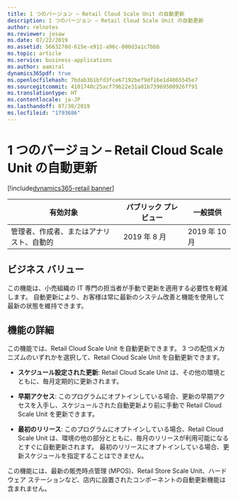 ```yaml
---
title: 1 つのバージョン – Retail Cloud Scale Unit の自動更新
description: 1 つのバージョン – Retail Cloud Scale Unit の自動更新
author: relnotes
ms.reviewer: josaw
ms.date: 07/22/2019
ms.assetid: 5663278d-615e-e911-a96c-000d3a1c7bbb
ms.topic: article
ms.service: business-applications
ms.author: aamiral
dynamics365pdf: true
ms.openlocfilehash: 7bdab3b1bfd3fce67192bef9df16e1d4065545e7
ms.sourcegitcommit: 4101748c25acf79b22e31a01b73969500926ff91
ms.translationtype: HT
ms.contentlocale: ja-JP
ms.lasthandoff: 07/30/2019
ms.locfileid: "1793686"
---
```

# <a name="one-version--auto-update-for-retail-cloud-scale-unit"></a>1 つのバージョン – Retail Cloud Scale Unit の自動更新
[!include[dynamics365-retail banner](../includes/dynamics365-retail.md)]

| 有効対象    |  パブリック プレビュー | 一般提供 | 
| ---------- | ---------- |---------- |
|管理者、作成者、またはアナリスト、自動的|2019 年 8 月| 2019 年 10 月|


## <a name="business-value"></a>ビジネス バリュー
<!-- bv start -->
この機能は、小売組織の IT 専門の担当者が手動で更新を適用する必要性を軽減します。 自動更新により、お客様は常に最新のシステム改善と機能を使用して最新の状態を維持できます。
<!-- bv end -->



## <a name="feature-details"></a>機能の詳細
<!--feature detail start -->
この機能では、Retail Cloud Scale Unit を自動更新できます。 3 つの配信メカニズムのいずれかを選択して、Retail Cloud Scale Unit を自動更新できます。 

- **スケジュール設定された更新**: Retail Cloud Scale Unit は、その他の環境とともに、毎月定期的に更新されます。 

- **早期アクセス**: このプログラムにオプトインしている場合、更新の早期アクセスを入手し、スケジュールされた自動更新より前に手動で Retail Cloud Scale Unit を更新できます。 

- **最初のリリース**: このプログラムにオプトインしている場合、Retail Cloud Scale Unit は、環境の他の部分とともに、毎月のリリースが利用可能になるとすぐに自動更新されます。 最初のリリースにオプトインしている場合、更新スケジュールを指定することはできません。

この機能には、最新の販売時点管理 (MPOS)、Retail Store Scale Unit、ハードウェア ステーションなど、店内に設置されたコンポーネントの自動更新機能は含まれません。
<!--feature detail end -->











